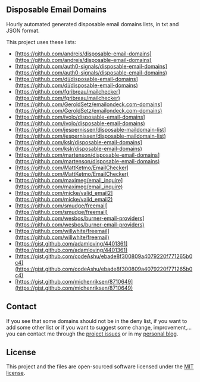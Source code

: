 ## Disposable Email Domains

Hourly automated generated disposable email domains lists, in txt and JSON format.

This project uses these lists:

- [https://github.com/andreis/disposable-email-domains](https://github.com/andreis/disposable-email-domains)
- [https://github.com/auth0-signals/disposable-email-domains](https://github.com/auth0-signals/disposable-email-domains)
- [https://github.com/di/disposable-email-domains](https://github.com/di/disposable-email-domains)
- [https://github.com/fgribreau/mailchecker](https://github.com/fgribreau/mailchecker)
- [https://github.com/GeroldSetz/emailondeck.com-domains](https://github.com/GeroldSetz/emailondeck.com-domains)
- [https://github.com/ivolo/disposable-email-domains](https://github.com/ivolo/disposable-email-domains)
- [https://github.com/jespernissen/disposable-maildomain-list](https://github.com/jespernissen/disposable-maildomain-list)
- [https://github.com/kslr/disposable-email-domains](https://github.com/kslr/disposable-email-domains)
- [https://github.com/martenson/disposable-email-domains](https://github.com/martenson/disposable-email-domains)
- [https://github.com/MattKetmo/EmailChecker](https://github.com/MattKetmo/EmailChecker)
- [https://github.com/maximeg/email_inquire](https://github.com/maximeg/email_inquire)
- [https://github.com/micke/valid_email2](https://github.com/micke/valid_email2)
- [https://github.com/smudge/freemail](https://github.com/smudge/freemail)
- [https://github.com/wesbos/burner-email-providers](https://github.com/wesbos/burner-email-providers)
- [https://github.com/willwhite/freemail](https://github.com/willwhite/freemail)
- [https://gist.github.com/adamloving/4401361](https://gist.github.com/adamloving/4401361)
- [https://gist.github.com/codeAshu/ebade8f300809a4079220f771265b0c4](https://gist.github.com/codeAshu/ebade8f300809a4079220f771265b0c4)
- [https://gist.github.com/michenriksen/8710649](https://gist.github.com/michenriksen/8710649)

## Contact

If you see that some domains should not be in the deny list, if you want to add some other list or if you want 
to suggest some change, improvement,... you can contact me through the 
[project issues](https://github.com/amieiro/disposable-email-domains/issues) or in my 
[personal blog](https://www.jesusamieiro.com/contactaconmigo/).

## License

This project and the files are open-sourced software licensed under the [MIT license](https://opensource.org/licenses/MIT).
